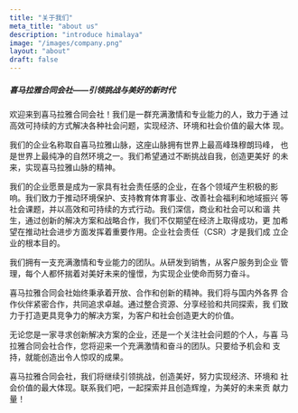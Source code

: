 ```yaml
---
title: "关于我们"
meta_title: "about us"
description: "introduce himalaya"
image: "/images/company.png"
layout: "about"
draft: false
---
```


##### 喜马拉雅合同会社——引领挑战与美好的新时代

欢迎来到喜马拉雅合同会社！我们是一群充满激情和专业能力的人，致力于通
过高效可持续的方式解决各种社会问题，实现经济、环境和社会价值的最大体
现。

我们的企业名称取自喜马拉雅山脉，这座山脉拥有世界上最高峰珠穆朗玛峰，
也是世界上最纯净的自然环境之一。我们希望通过不断挑战自我，创造更美好
的未来，实现喜马拉雅山脉的精神。

我们的企业愿景是成为一家具有社会责任感的企业，在各个领域产生积极的影
响。我们致力于推动环境保护、支持教育体育事业、改善社会福利和地域振兴
等社会课题，并以高效和可持续的方式行动。我们深信，商业和社会可以和谐
共生，通过创新的解决方案和战略合作，我们不仅期望在经济上取得成功，更
加希望在推动社会进步方面发挥着重要作用。企业社会责任（CSR）才是我们成
立企业的根本目的。

我们拥有一支充满激情和专业能力的团队。从研发到销售，从客户服务到企业
管理，每个人都怀揣着对美好未来的憧憬，为实现企业使命而努力奋斗。

喜马拉雅合同会社始终秉承着开放、合作和创新的精神。我们将与国内外各界
合作伙伴紧密合作，共同追求卓越。通过整合资源、分享经验和共同探索，我
们致力于打造更具竞争力的解决方案，为客户和社会创造更大的价值。

无论您是一家寻求创新解决方案的企业，还是一个关注社会问题的个人，与喜
马拉雅合同会社合作，您将迎来一个充满激情和奋斗的团队。只要给予机会和
支持，就能创造出令人惊叹的成果。

喜马拉雅合同会社，我们将继续引领挑战，创造美好，努力实现经济、环境和
社会价值的最大体现。联系我们吧，一起探索并且创造辉煌，为美好的未来贡
献力量！



